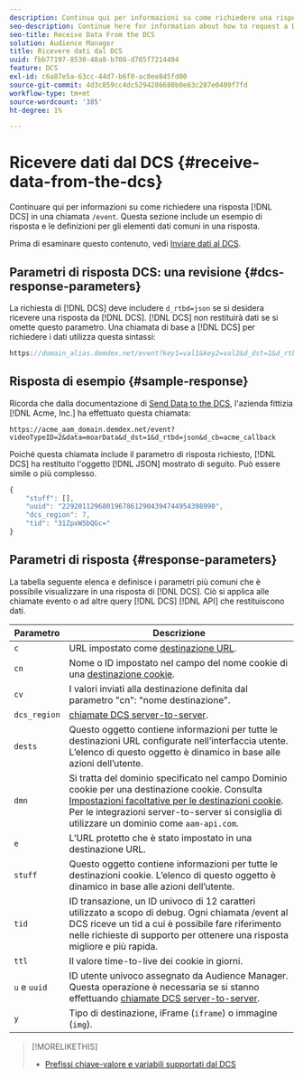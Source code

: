 ```yaml
---
description: Continua qui per informazioni su come richiedere una risposta DCS in una chiamata /event. Questa sezione include un esempio di risposta e le definizioni per gli elementi dati comuni in una risposta.
seo-description: Continue here for information about how to request a DCS response in a /event call. This section includes a response example and definitions for common data elements in a response.
seo-title: Receive Data From the DCS
solution: Audience Manager
title: Ricevere dati dal DCS
uuid: fbb77197-8530-48a8-b708-d785f7214494
feature: DCS
exl-id: c6a87e5a-63cc-44d7-b6f0-ac8ee845fd00
source-git-commit: 4d3c859cc4dc5294286680b0e63c287e0409f7fd
workflow-type: tm+mt
source-wordcount: '385'
ht-degree: 1%

---
```


# Ricevere dati dal DCS {#receive-data-from-the-dcs}

Continuare qui per informazioni su come richiedere una risposta [!DNL DCS] in una chiamata `/event`. Questa sezione include un esempio di risposta e le definizioni per gli elementi dati comuni in una risposta.

Prima di esaminare questo contenuto, vedi [Inviare dati al DCS](../../../api/dcs-intro/dcs-event-calls/dcs-url-send.md).

## Parametri di risposta DCS: una revisione {#dcs-response-parameters}

La richiesta di [!DNL DCS] deve includere `d_rtbd=json` se si desidera ricevere una risposta da [!DNL DCS]. [!DNL DCS] non restituirà dati se si omette questo parametro. Una chiamata di base a [!DNL DCS] per richiedere i dati utilizza questa sintassi:

```js
https://domain_alias.demdex.net/event?key1=val1&key2=val2&d_dst=1&d_rtbd=json&d_cb=callback
```

## Risposta di esempio {#sample-response}

Ricorda che dalla documentazione di [Send Data to the DCS](../../../api/dcs-intro/dcs-event-calls/dcs-url-send.md), l&#39;azienda fittizia [!DNL Acme, Inc.] ha effettuato questa chiamata:

`https://acme_aam_domain.demdex.net/event?videoTypeID=2&data=moarData&d_dst=1&d_rtbd=json&d_cb=acme_callback`

Poiché questa chiamata include il parametro di risposta richiesto, [!DNL DCS] ha restituito l&#39;oggetto [!DNL JSON] mostrato di seguito. Può essere simile o più complesso.

```js
{
    "stuff": [],
    "uuid": "22920112968019678612904394744954398990",
    "dcs_region": 7,
    "tid": "31ZpxW5bQGc="
}
```

## Parametri di risposta {#response-parameters}

La tabella seguente elenca e definisce i parametri più comuni che è possibile visualizzare in una risposta di [!DNL DCS]. Ciò si applica alle chiamate evento o ad altre query [!DNL DCS] [!DNL API] che restituiscono dati.

| Parametro | Descrizione |
|--- |--- |
| `c` | URL impostato come [destinazione URL](../../../features/destinations/create-url-destination.md). |
| `cn` | Nome o ID impostato nel campo del nome cookie di una [destinazione cookie](../../../features/destinations/create-cookie-destination.md). |
| `cv` | I valori inviati alla destinazione definita dal parametro &quot;cn&quot;: &quot;nome destinazione&quot;. |
| `dcs_region` | [chiamate DCS server-to-server](../../../api/dcs-intro/dcs-api-reference/dcs-regions.md). |
| `dests` | Questo oggetto contiene informazioni per tutte le destinazioni URL configurate nell’interfaccia utente. L’elenco di questo oggetto è dinamico in base alle azioni dell’utente. |
| `dmn` | Si tratta del dominio specificato nel campo Dominio cookie per una destinazione cookie. Consulta [Impostazioni facoltative per le destinazioni cookie](../../../features/destinations/cookie-destination-options.md).  Per le integrazioni server-to-server si consiglia di utilizzare un dominio come `aam-api.com`. |
| `e` | L’URL protetto che è stato impostato in una destinazione URL. |
| `stuff` | Questo oggetto contiene informazioni per tutte le destinazioni cookie. L’elenco di questo oggetto è dinamico in base alle azioni dell’utente. |
| `tid` | ID transazione, un ID univoco di 12 caratteri utilizzato a scopo di debug. Ogni chiamata /event al DCS riceve un tid a cui è possibile fare riferimento nelle richieste di supporto per ottenere una risposta migliore e più rapida. |
| `ttl` | Il valore time-to-live dei cookie in giorni. |
| `u` e `uuid` | ID utente univoco assegnato da Audience Manager. Questa operazione è necessaria se si stanno effettuando [chiamate DCS server-to-server](../../../api/dcs-intro/dcs-s2s/dcs-s2s-calls.md). |
| `y` | Tipo di destinazione, iFrame (`iframe`) o immagine (`img`). |

>[!MORELIKETHIS]
>
>* [Prefissi chiave-valore e variabili supportati dal DCS](../../../api/dcs-intro/dcs-api-reference/dcs-keys.md)

